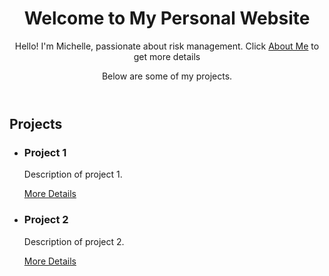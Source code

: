 <html lang="en">
<body>
    <header>
        <h1>Welcome to My Personal Website</h1>
        <p>Hello! I'm Michelle, passionate about risk management. Click <a href="https://michelleziqi.github.io/about%20me/">About Me</a> to get more details </p>
        <p>Below are some of my projects.</p>
    </header>
    <main>
        <section>
            <h2>Projects</h2>
            <ul class="project-list">
                <li>
                    <h3>Project 1</h3>
                    <p>Description of project 1.</p>
                    <a href="https://github.com/username/project1">More Details</a>
                </li>
                <li>
                    <h3>Project 2</h3>
                    <p>Description of project 2.</p>
                    <a href="https://github.com/username/project2">More Details</a>
                </li>
                <!-- Add more projects as needed -->
            </ul>
        </section>
    </main>
</body>
</html>
